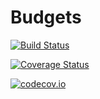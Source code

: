 # Budgets

[![Build Status](https://travis-ci.org/yakir12/Budgets.jl.svg?branch=master)](https://travis-ci.org/yakir12/Budgets.jl)

[![Coverage Status](https://coveralls.io/repos/yakir12/Budgets.jl/badge.svg?branch=master&service=github)](https://coveralls.io/github/yakir12/Budgets.jl?branch=master)

[![codecov.io](http://codecov.io/github/yakir12/Budgets.jl/coverage.svg?branch=master)](http://codecov.io/github/yakir12/Budgets.jl?branch=master)
